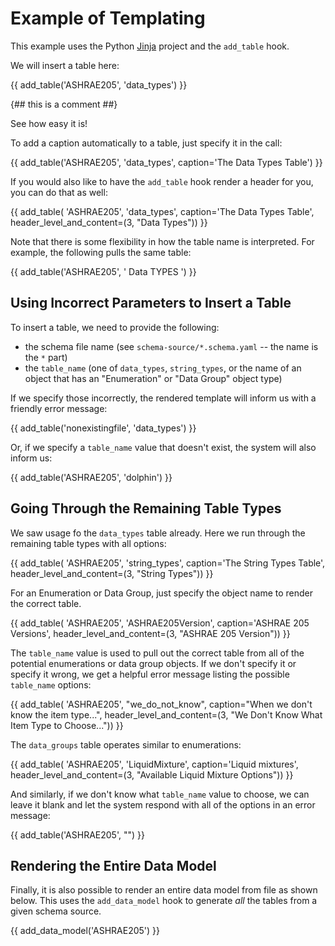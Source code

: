 # Example of Templating

This example uses the Python [Jinja](https://palletsprojects.com/p/jinja/)
project and the `add_table` hook.

We will insert a table here:

{{ add_table('ASHRAE205', 'data_types') }}

{## this is a comment ##}

See how easy it is!

To add a caption automatically to a table, just specify it in the call:

{{ add_table('ASHRAE205', 'data_types', caption='The Data Types Table') }}

If you would also like to have the `add_table` hook render a header for you, you can do that as well:

{{ add_table(
    'ASHRAE205',
    'data_types',
    caption='The Data Types Table',
    header_level_and_content=(3, "Data Types"))
}}

Note that there is some flexibility in how the table name is interpreted.
For example, the following pulls the same table:

{{ add_table('ASHRAE205', ' Data   TYPES  ') }}


## Using Incorrect Parameters to Insert a Table

To insert a table, we need to provide the following:

- the schema file name (see `schema-source/*.schema.yaml` -- the name is the `*` part)
- the `table_name` (one of `data_types`, `string_types`, or the name of an object that has an "Enumeration" or "Data Group" object type)

If we specify those incorrectly, the rendered template will inform us with a friendly error message:

{{ add_table('nonexistingfile', 'data_types') }}

Or, if we specify a `table_name` value that doesn't exist, the system will also inform us:

{{ add_table('ASHRAE205', 'dolphin') }}


## Going Through the Remaining Table Types

We saw usage fo the `data_types` table already.
Here we run through the remaining table types with all options:


{{ add_table(
    'ASHRAE205',
    'string_types',
    caption='The String Types Table',
    header_level_and_content=(3, "String Types"))
}}

For an Enumeration or Data Group, just specify the object name to render the correct table.

{{ add_table(
    'ASHRAE205',
    'ASHRAE205Version',
    caption='ASHRAE 205 Versions',
    header_level_and_content=(3, "ASHRAE 205 Version"))
}}

The `table_name` value is used to pull out the correct table from all of the potential enumerations or data group objects.
If we don't specify it or specify it wrong, we get a helpful error message listing the possible `table_name` options:

{{ add_table(
    'ASHRAE205',
    "we_do_not_know",
    caption="When we don't know the item type...",
    header_level_and_content=(3, "We Don't Know What Item Type to Choose..."))
}}

The `data_groups` table operates similar to enumerations:

{{ add_table(
    'ASHRAE205',
    'LiquidMixture',
    caption='Liquid mixtures',
    header_level_and_content=(3, "Available Liquid Mixture Options"))
}}

And similarly, if we don't know what `table_name` value to choose, we can leave it blank and let the system respond with all of the options in an error message:

{{ add_table('ASHRAE205', "") }}


## Rendering the Entire Data Model

Finally, it is also possible to render an entire data model from file as shown below.
This uses the `add_data_model` hook to generate *all* the tables from a given schema source.

{{ add_data_model('ASHRAE205') }}


